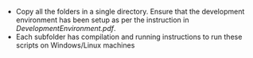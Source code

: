 * Copy all the folders in a single directory. Ensure that the development environment has been setup as per the instruction in *DevelopmentEnvironment.pdf*.
* Each subfolder has compilation and running instructions to run these scripts on Windows/Linux machines
